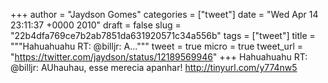 
+++
author = "Jaydson Gomes"
categories = ["tweet"]
date = "Wed Apr 14 23:11:37 +0000 2010"
draft = false
slug = "22b4dfa769ce7b2ab7851da631920571c34a556b"
tags = ["tweet"]
title = """Hahuahuahu RT: @billjr: A..."""
tweet = true
micro = true
tweet_url = "https://twitter.com/jaydson/status/12189569946"
+++
Hahuahuahu RT: @billjr: AUhauhau, esse merecia apanhar! http://tinyurl.com/y774nw5
